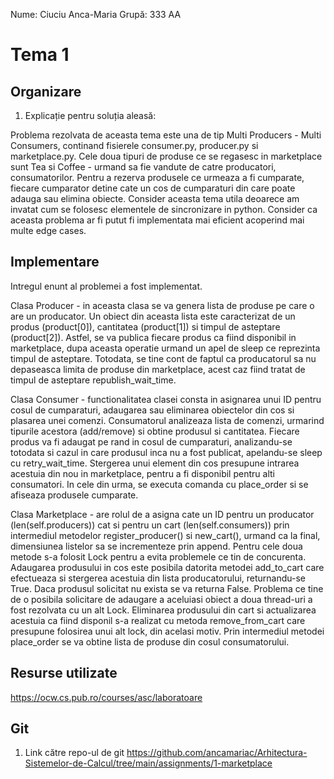 Nume: Ciuciu Anca-Maria
Grupă: 333 AA

# Tema 1

Organizare
-
1. Explicație pentru soluția aleasă:

Problema rezolvata de aceasta tema este una de tip Multi Producers - Multi Consumers, continand fisierele consumer.py, producer.py si marketplace.py. 
Cele doua tipuri de produse ce se regasesc in marketplace sunt Tea si Coffee - urmand sa fie vandute de catre producatori, consumatorilor. Pentru a 
rezerva produsele ce urmeaza a fi cumparate, fiecare cumparator detine cate un cos de cumparaturi din care poate adauga sau elimina obiecte. 
Consider aceasta tema utila deoarece am invatat cum se folosesc elementele de sincronizare in python. Consider ca aceasta problema ar fi putut fi implementata
mai eficient acoperind mai multe edge cases.

Implementare
-
Intregul enunt al problemei a fost implementat. 

Clasa Producer - in aceasta clasa se va genera lista de produse pe care o are un producator. Un obiect din aceasta lista este caracterizat de un produs (product[0]),
cantitatea (product[1]) si timpul de asteptare (product[2]). Astfel, se va publica fiecare produs ca fiind disponibil in marketplace, dupa aceasta operatie urmand un apel
de sleep ce reprezinta timpul de asteptare. Totodata, se tine cont de faptul ca producatorul sa nu depaseasca limita de produse din marketplace, acest caz fiind tratat de
timpul de asteptare republish_wait_time.

Clasa Consumer - functionalitatea clasei consta in asignarea unui ID pentru cosul de cumparaturi, adaugarea sau eliminarea obiectelor din cos si plasarea unei comenzi. Consumatorul
analizeaza lista de comenzi, urmarind tipurile acestora (add/remove) si obtine produsul si cantitatea. Fiecare produs va fi adaugat pe rand in cosul de cumparaturi, analizandu-se totodata
si cazul in care produsul inca nu a fost publicat, apelandu-se sleep cu retry_wait_time. Stergerea unui element din cos presupune intrarea acestuia din nou in marketplace,
pentru a fi disponibil pentru alti consumatori. In cele din urma, se executa comanda cu place_order si se afiseaza produsele cumparate. 

Clasa Marketplace - are rolul de a asigna cate un ID pentru un producator (len(self.producers)) cat si pentru un cart (len(self.consumers)) prin intermediul metodelor 
register_producer() si new_cart(), urmand ca la final, dimensiunea listelor sa se incrementeze prin append. Pentru cele doua metode s-a folosit Lock pentru a evita problemele
ce tin de concurenta. Adaugarea produsului in cos este posibila datorita metodei add_to_cart care efectueaza si stergerea acestuia din lista producatorului, returnandu-se True. 
Daca produsul solicitat nu exista se va returna False. Problema ce tine de o posibila solicitare de adaugare a aceluiasi obiect a doua thread-uri a fost rezolvata cu un alt Lock.
Eliminarea produsului din cart si actualizarea acestuia ca fiind disponil s-a realizat cu metoda remove_from_cart care presupune folosirea unui alt lock, din acelasi motiv. 
Prin intermediul metodei place_order se va obtine lista de produse din cosul consumatorului. 

Resurse utilizate
-
https://ocw.cs.pub.ro/courses/asc/laboratoare

Git
-
1. Link către repo-ul de git
https://github.com/ancamariac/Arhitectura-Sistemelor-de-Calcul/tree/main/assignments/1-marketplace